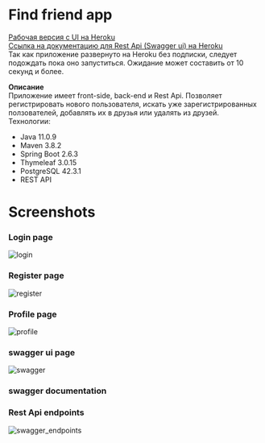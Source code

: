 # Find friend app

[Рабочая версия с UI на Heroku](https://clients-friends-app.herokuapp.com/)   
[Ссылка на документацию для Rest Api (Swagger ui) на Heroku](https://clients-friends-app.herokuapp.com/swagger-ui/)   
Так как приложение развернуто на Heroku без подписки, следует подождать пока оно запуститься.
Ожидание может составить от 10 секунд и более.

**Описание**  
Приложение имеет front-side, back-end и Rest Api. Позволяет регистрировать нового пользователя, искать уже зарегистрированных ползователей, добавлять их в друзья или удалять из друзей.    
Технологии:    
+ Java 11.0.9
+ Maven 3.8.2
+ Spring Boot 2.6.3
+ Thymeleaf 3.0.15
+ PostgreSQL 42.3.1
+ REST API

# Screenshots

### Login page
![login](https://user-images.githubusercontent.com/42876203/153273270-fa9cc245-31f4-444c-a172-cd05e8795004.jpg)

### Register page
![register](https://user-images.githubusercontent.com/42876203/153273577-afda30ab-0bb3-4ac9-b60e-5f318907f25c.jpg)

### Profile page
![profile](https://user-images.githubusercontent.com/42876203/153392670-2d92227a-366a-4055-88fa-9b56282ffce3.png)

### swagger ui page
![swagger](https://user-images.githubusercontent.com/42876203/154678126-36680c37-5c10-49a6-b518-674d3e4c43c2.png)

### swagger documentation 
### Rest Api endpoints   
![swagger_endpoints](https://user-images.githubusercontent.com/42876203/155193534-18c69c6a-5773-4c6a-80cc-89f5834ec2a5.jpg)
